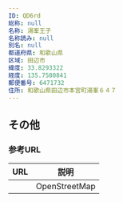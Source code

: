 ```yaml
---
ID: QD6rd
総称: null
名称: 湯峯王子
名称読み: null
別名: null
都道府県: 和歌山県
区域: 田辺市
緯度: 33.8293322
経度: 135.7580841
郵便番号: 6471732
住所: 和歌山県田辺市本宮町湯峯６４７
---
```


## その他

### 参考URL

| URL | 説明          |
| --- | ------------- |
|     | OpenStreetMap |

